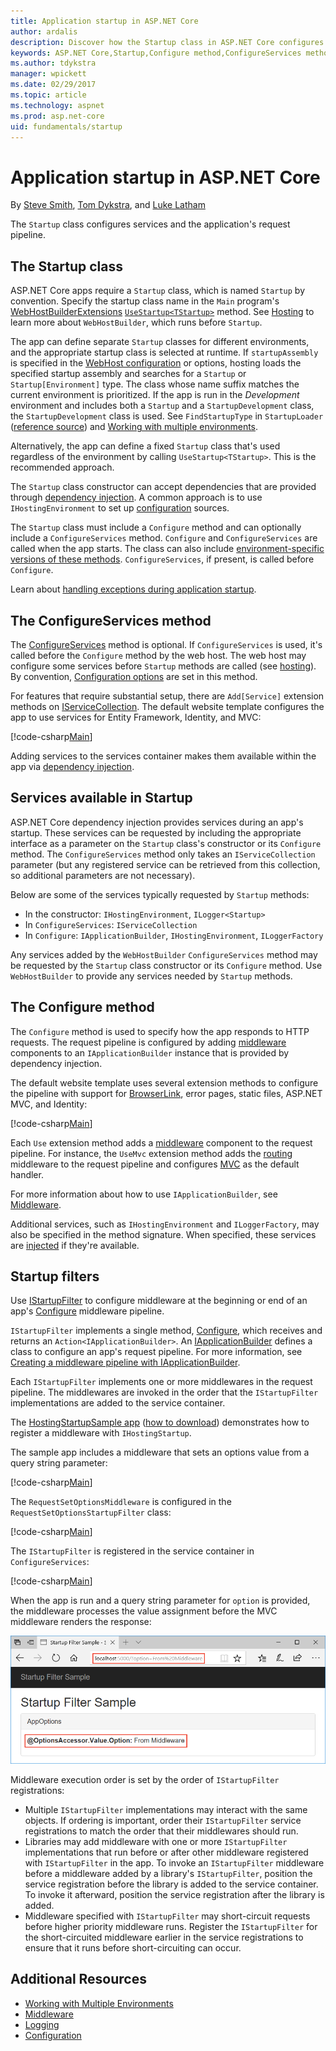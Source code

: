 ```yaml
---
title: Application startup in ASP.NET Core
author: ardalis
description: Discover how the Startup class in ASP.NET Core configures services and the application's request pipeline. 
keywords: ASP.NET Core,Startup,Configure method,ConfigureServices method
ms.author: tdykstra
manager: wpickett
ms.date: 02/29/2017
ms.topic: article
ms.technology: aspnet
ms.prod: asp.net-core
uid: fundamentals/startup
---
```

# Application startup in ASP.NET Core

By [Steve Smith](https://ardalis.com), [Tom Dykstra](https://github.com/tdykstra), and [Luke Latham](https://github.com/guardrex)

The `Startup` class configures services and the application's request pipeline.

## The Startup class

ASP.NET Core apps require a `Startup` class, which is named `Startup` by convention. Specify the startup class name in the `Main` program's [WebHostBuilderExtensions](/dotnet/api/Microsoft.AspNetCore.Hosting.WebHostBuilderExtensions) [`UseStartup<TStartup>`](/dotnet/api/microsoft.aspnetcore.hosting.webhostbuilderextensions.usestartup#Microsoft_AspNetCore_Hosting_WebHostBuilderExtensions_UseStartup__1_Microsoft_AspNetCore_Hosting_IWebHostBuilder_) method. See [Hosting](xref:fundamentals/hosting) to learn more about `WebHostBuilder`, which runs before `Startup`.

The app can define separate `Startup` classes for different environments, and the appropriate startup class is selected at runtime. If `startupAssembly` is specified in the [WebHost configuration](xref:fundamentals/hosting#configuring-a-host) or options, hosting loads the specified startup assembly and searches for a `Startup` or `Startup[Environment]` type. The class whose name suffix matches the current environment is prioritized. If the app is run in the *Development* environment and includes both a `Startup` and a `StartupDevelopment` class, the `StartupDevelopment` class is used. See `FindStartupType` in `StartupLoader` ([reference source](https://github.com/aspnet/Hosting/blob/rel/2.0.0/src/Microsoft.AspNetCore.Hosting/Internal/StartupLoader.cs)) and [Working with multiple environments](xref:fundamentals/environments#startup-conventions).

Alternatively, the app can define a fixed `Startup` class that's used regardless of the environment by calling `UseStartup<TStartup>`. This is the recommended approach.

The `Startup` class constructor can accept dependencies that are provided through [dependency injection](xref:fundamentals/dependency-injection). A common approach is to use `IHostingEnvironment` to set up [configuration](xref:fundamentals/configuration/index) sources.

The `Startup` class must include a `Configure` method and can optionally include a `ConfigureServices` method. `Configure` and `ConfigureServices` are called when the app starts. The class can also include [environment-specific versions of these methods](xref:fundamentals/environments#startup-conventions). `ConfigureServices`, if present, is called before `Configure`.

Learn about [handling exceptions during application startup](xref:fundamentals/error-handling#startup-exception-handling).

## The ConfigureServices method

The [ConfigureServices](/dotnet/api/microsoft.aspnetcore.hosting.startupbase.configureservices) method is optional. If `ConfigureServices` is used, it's called before the `Configure` method by the web host. The web host may configure some services before `Startup` methods are called (see [hosting](xref:fundamentals/hosting)). By convention, [Configuration options](xref:fundamentals/configuration) are set in this method.

For features that require substantial setup, there are `Add[Service]` extension methods on [IServiceCollection](/dotnet/api/Microsoft.Extensions.DependencyInjection.IServiceCollection). The default website template configures the app to use services for Entity Framework, Identity, and MVC:

[!code-csharp[Main](../common/samples/WebApplication1/Startup.cs?highlight=4,7,11&start=40&end=55)]

Adding services to the services container makes them available within the app via [dependency injection](xref:fundamentals/dependency-injection).

## Services available in Startup

ASP.NET Core dependency injection provides services during an app's startup. These services can be requested by including the appropriate interface as a parameter on the `Startup` class's constructor or its `Configure` method. The `ConfigureServices` method only takes an `IServiceCollection` parameter (but any registered service can be retrieved from this collection, so additional parameters are not necessary).

Below are some of the services typically requested by `Startup` methods:

* In the constructor: `IHostingEnvironment`, `ILogger<Startup>`
* In `ConfigureServices`: `IServiceCollection`
* In `Configure`: `IApplicationBuilder`, `IHostingEnvironment`, `ILoggerFactory`

Any services added by the `WebHostBuilder` `ConfigureServices` method may be requested by the `Startup` class constructor or its `Configure` method. Use `WebHostBuilder` to provide any services needed by `Startup` methods.

## The Configure method

The `Configure` method is used to specify how the app responds to HTTP requests. The request pipeline is configured by adding [middleware](xref:fundamentals/middleware) components to an `IApplicationBuilder` instance that is provided by dependency injection.

The default website template uses several extension methods to configure the pipeline with support for [BrowserLink](http://vswebessentials.com/features/browserlink), error pages, static files, ASP.NET MVC, and Identity:

[!code-csharp[Main](../common/samples/WebApplication1/Startup.cs?highlight=8,9,10,14,17,19,21&start=58&end=84)]

Each `Use` extension method adds a [middleware](xref:fundamentals/middleware) component to the request pipeline. For instance, the `UseMvc` extension method adds the [routing](xref:fundamentals/routing) middleware to the request pipeline and configures [MVC](xref:mvc/overview) as the default handler.

For more information about how to use `IApplicationBuilder`, see [Middleware](xref:fundamentals/middleware).

Additional services, such as `IHostingEnvironment` and `ILoggerFactory`, may also be specified in the method signature. When specified, these services are [injected](xref:fundamentals/dependency-injection) if they're available.

## Startup filters

Use [IStartupFilter](/dotnet/api/microsoft.aspnetcore.hosting.istartupfilter) to configure middleware at the beginning or end of an app's [Configure](#the-configure-method) middleware pipeline.

`IStartupFilter` implements a single method, [Configure](/dotnet/api/microsoft.aspnetcore.hosting.istartupfilter.configure), which receives and returns an `Action<IApplicationBuilder>`. An [IApplicationBuilder](/dotnet/api/microsoft.aspnetcore.builder.iapplicationbuilder) defines a class to configure an app's request pipeline. For more information, see [Creating a middleware pipeline with IApplicationBuilder](xref:fundamentals/middleware#creating-a-middleware-pipeline-with-iapplicationbuilder).

Each `IStartupFilter` implements one or more middlewares in the request pipeline. The middlewares are invoked in the order that the `IStartupFilter` implementations are added to the service container.

The [HostingStartupSample app](https://github.com/aspnet/Docs/tree/master/aspnetcore/fundamentals/startup/sample/) ([how to download](xref:tutorials/index#how-to-download-a-sample)) demonstrates how to register a middleware with `IHostingStartup`.

The sample app includes a middleware that sets an options value from a query string parameter:

[!code-csharp[Main](startup/sample/RequestSetOptionsMiddleware.cs?name=snippet1)]

The `RequestSetOptionsMiddleware` is configured in the `RequestSetOptionsStartupFilter` class:

[!code-csharp[Main](startup/sample/RequestSetOptionsStartupFilter.cs?name=snippet1&highlight=7)]

The `IStartupFilter` is registered in the service container in `ConfigureServices`:

[!code-csharp[Main](startup/sample/Startup.cs?name=snippet1&highlight=3)]

When the app is run and a query string parameter for `option` is provided, the middleware processes the value assignment before the MVC middleware renders the response:

![Browser window showing the rendered Index page. The value of Option is rendered as 'From Middleware' based on requesting the page with the query string parameter and value of option set to 'From Middleware'.](startup/_static/index.png)

Middleware execution order is set by the order of `IStartupFilter` registrations:

* Multiple `IStartupFilter` implementations may interact with the same objects. If ordering is important, order their `IStartupFilter` service registrations to match the order that their middlewares should run.
* Libraries may add middleware with one or more `IStartupFilter` implementations that run before or after other middleware registered with `IStartupFilter` in the app. To invoke an `IStartupFilter` middleware before a middleware added by a library's `IStartupFilter`, position the service registration before the library is added to the service container. To invoke it afterward, position the service registration after the library is added.
* Middleware specified with `IStartupFilter` may short-circuit requests before higher priority middleware runs. Register the `IStartupFilter` for the short-circuited middleware earlier in the service registrations to ensure that it runs before short-circuiting can occur.

## Additional Resources

* [Working with Multiple Environments](xref:fundamentals/environments)
* [Middleware](xref:fundamentals/middleware)
* [Logging](xref:fundamentals/logging/index)
* [Configuration](xref:fundamentals/configuration/index)
